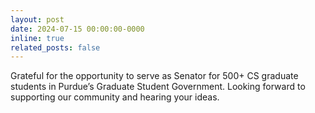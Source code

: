```yaml
---
layout: post
date: 2024-07-15 00:00:00-0000
inline: true
related_posts: false
---
```


Grateful for the opportunity to serve as Senator for 500+ CS graduate students in Purdue’s Graduate Student Government. Looking forward to supporting our community and hearing your ideas.
